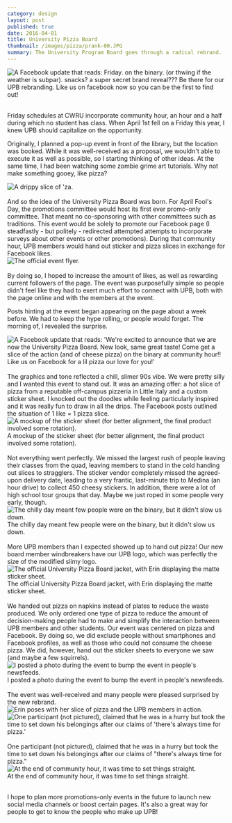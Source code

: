```yaml
---
category: design
layout: post
published: true
date: 2016-04-01
title: University Pizza Board
thumbnail: /images/pizza/prank-00.JPG
summary: The University Program Board goes through a radical rebrand.
---
```

<div class = "post-image">
<image alt ="A Facebook update that reads: Friday. on the binary. (or thwing if the weather is subpar). snacks? a super secret brand reveal??? Be there for our UPB rebranding. Like us on facebook now so you can be the first to find out!" src= "/images/pizza/prank-0.JPG"/> <br/>
</div>
<br/>

Friday schedules at CWRU incorporate community hour, an hour and a half during which no student has class. When April 1st fell on a Friday this year, I knew UPB should capitalize on the opportunity. 

Originally, I planned a pop-up event in front of the library, but the location was booked. While it was well-received as a proposal, we wouldn't able to execute it as well as possible, so I starting thinking of other ideas. At the same time, I had been watching some zombie grime art tutorials. Why not make something gooey, like pizza?

<div class = "post-image">
<image alt ="A drippy slice of 'za." src= "/images/pizza/pizza_slime-02.png"/> <br/>
</div>
<br/>
And so the idea of the University Pizza Board was born. For April Fool's Day, the promotions committee would host its first ever promo-only committee. That meant no co-sponsoring with other committees such as traditions. This event would be solely to promote our Facebook page (I steadfastly - but politely - redirected attempted attempts to incorporate surveys about other events or other promotions). During that community hour, UPB members would hand out sticker and pizza slices in exchange for Facebook likes. 

<div class = "post-image">
<image alt ="The official event flyer." src= "/images/pizza/poster.jpg"/> <br/>
</div>
<br/>
By doing so, I hoped to increase the amount of likes, as well as rewarding current followers of the page. The event was purposefully simple so people didn't feel like they had to exert much effort to connect with UPB, both with the page online and with the members at the event. 

Posts hinting at the event began appearing on the page about a week before. We had to keep the hype rolling, or people would forget. The morning of, I revealed the surprise.
<div class = "post-image">
<image alt ="A Facebook update that reads: 'We're excited to announce that we are now the University Pizza Board. New look, same great taste! Come get a slice of the action (and of cheese pizza) on the binary at community hour!! Like us on Facebook for a lil pizza our love for you!'" src= "/images/pizza/prank-1.JPG"/> <br/>
</div>
<br/>
The graphics and tone reflected a chill, slimer 90s vibe. We were pretty silly and I wanted this event to stand out. It was an amazing offer: a hot slice of pizza from a reputable off-campus pizzeria in Little Italy and a custom sticker sheet. I knocked out the doodles while feeling particularly inspired and it was really fun to draw in all the drips. The Facebook posts outlined the situation of 1 like = 1 pizza slice.

<div class = "post-image">
<image alt ="A mockup of the sticker sheet (for better alignment, the final product involved some rotation)." src= "/images/pizza/pizza_slime-04.png"/> <br/>
A mockup of the sticker sheet (for better alignment, the final product involved some rotation).
</div>
<br/>
Not everything went perfectly. We missed the largest rush of people leaving their classes from the quad, leaving members to stand in the cold handing out slices to stragglers. The sticker vendor completely missed the agreed-upon delivery date, leading to a very frantic, last-minute trip to Medina (an hour drive) to collect 450 cheesy stickers. In addition, there were a lot of high school tour groups that day. Maybe we just roped in some people very early, though.

<div class = "post-image">
<image alt ="The chilly day meant few people were on the binary, but it didn't slow us down." src= "/images/pizza/attempt.jpg"/> <br/>
The chilly day meant few people were on the binary, but it didn't slow us down.
</div>
<br/>
More UPB members than I expected showed up to hand out pizza! Our new board member windbreakers have our UPB logo, which was perfectly the size of the modified slimy logo. 

<div class = "post-image">
<image alt ="The official University Pizza Board jacket, with Erin displaying the matte sticker sheet." src= "/images/pizza/selfie.jpg"/> <br/>
The official University Pizza Board jacket, with Erin displaying the matte sticker sheet.
</div>
<br/>
We handed out pizza on napkins instead of plates to reduce the waste produced. We only ordered one type of pizza to reduce the amount of decision-making people had to make and simplify the interaction between UPB members and other students. Our event was centered on pizza and Facebook. By doing so, we did exclude people without smartphones and Facebook profiles, as well as those who could not consume the cheese pizza. We did, however, hand out the sticker sheets to everyone we saw (and maybe a few squirrels).

<div class = "post-image">
<image alt ="I posted a photo during the event to bump the event in people's newsfeeds." src= "/images/pizza/prank-2.JPG"/> <br/>
I posted a photo during the event to bump the event in people's newsfeeds.
</div>
<br/>
The event was well-received and many people were pleased surprised by the new rebrand.

<div class = "flyer">
<image alt ="Erin poses with her slice of pizza and the UPB members in action." src= "/images/pizza/pose.jpg"/> <br/>
</div><!--
--><div class = "flyer">
<image alt ="One participant (not pictured), claimed that he was in a hurry but took the time to set down his belongings after our claims of 'there's always time for pizza.'" src= "/images/pizza/participant.jpg"/> <br/>
</div>
<br/>
One participant (not pictured), claimed that he was in a hurry but took the time to set down his belongings after our claims of "there's always time for pizza."

<div class = "post-image">
<image alt ="At the end of community hour, it was time to set things straight." src= "/images/pizza/prank-3.JPG"/> <br/>
At the end of community hour, it was time to set things straight.
</div>
<br/>

I hope to plan more promotions-only events in the future to launch new social media channels or boost certain pages. It's also a great way for people to get to know the people who make up UPB!
